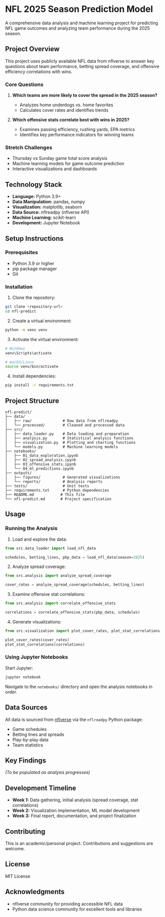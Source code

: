 # NFL 2025 Season Prediction Model

A comprehensive data analysis and machine learning project for predicting NFL game outcomes and analyzing team performance during the 2025 season.

## Project Overview

This project uses publicly available NFL data from nflverse to answer key questions about team performance, betting spread coverage, and offensive efficiency correlations with wins.

### Core Questions

1. **Which teams are more likely to cover the spread in the 2025 season?**
   - Analyzes home underdogs vs. home favorites
   - Calculates cover rates and identifies trends

2. **Which offensive stats correlate best with wins in 2025?**
   - Examines passing efficiency, rushing yards, EPA metrics
   - Identifies key performance indicators for winning teams

### Stretch Challenges

- Thursday vs Sunday game total score analysis
- Machine learning models for game outcome prediction
- Interactive visualizations and dashboards

## Technology Stack

- **Language:** Python 3.9+
- **Data Manipulation:** pandas, numpy
- **Visualization:** matplotlib, seaborn
- **Data Source:** nflreadpy (nflverse API)
- **Machine Learning:** scikit-learn
- **Development:** Jupyter Notebook

## Setup Instructions

### Prerequisites

- Python 3.9 or higher
- pip package manager
- Git

### Installation

1. Clone the repository:
```bash
git clone <repository-url>
cd nfl-predict
```

2. Create a virtual environment:
```bash
python -m venv venv
```

3. Activate the virtual environment:
```bash
# Windows
venv\Scripts\activate

# macOS/Linux
source venv/bin/activate
```

4. Install dependencies:
```bash
pip install -r requirements.txt
```

## Project Structure

```
nfl-predict/
├── data/
│   ├── raw/              # Raw data from nflreadpy
│   └── processed/        # Cleaned and processed data
├── src/
│   ├── data_loader.py    # Data loading and preparation
│   ├── analysis.py       # Statistical analysis functions
│   ├── visualization.py  # Plotting and charting functions
│   └── models.py         # Machine learning models
├── notebooks/
│   ├── 01_data_exploration.ipynb
│   ├── 02_spread_analysis.ipynb
│   ├── 03_offensive_stats.ipynb
│   └── 04_ml_predictions.ipynb
├── outputs/
│   ├── figures/          # Generated visualizations
│   └── reports/          # Analysis reports
├── tests/                # Unit tests
├── requirements.txt      # Python dependencies
├── README.md            # This file
└── nfl-predict.md       # Project specification
```

## Usage

### Running the Analysis

1. Load and explore the data:
```python
from src.data_loader import load_nfl_data

schedules, betting_lines, pbp_data = load_nfl_data(season=2025)
```

2. Analyze spread coverage:
```python
from src.analysis import analyze_spread_coverage

cover_rates = analyze_spread_coverage(schedules, betting_lines)
```

3. Examine offensive stat correlations:
```python
from src.analysis import correlate_offensive_stats

correlations = correlate_offensive_stats(pbp_data, schedules)
```

4. Generate visualizations:
```python
from src.visualization import plot_cover_rates, plot_stat_correlations

plot_cover_rates(cover_rates)
plot_stat_correlations(correlations)
```

### Using Jupyter Notebooks

Start Jupyter:
```bash
jupyter notebook
```

Navigate to the `notebooks/` directory and open the analysis notebooks in order.

## Data Sources

All data is sourced from [nflverse](https://github.com/nflverse) via the `nflreadpy` Python package:
- Game schedules
- Betting lines and spreads
- Play-by-play data
- Team statistics

## Key Findings

*(To be populated as analysis progresses)*

## Development Timeline

- **Week 1:** Data gathering, initial analysis (spread coverage, stat correlations)
- **Week 2:** Visualization implementation, ML model development
- **Week 3:** Final report, documentation, and project finalization

## Contributing

This is an academic/personal project. Contributions and suggestions are welcome.

## License

MIT License

## Acknowledgments

- nflverse community for providing accessible NFL data
- Python data science community for excellent tools and libraries

